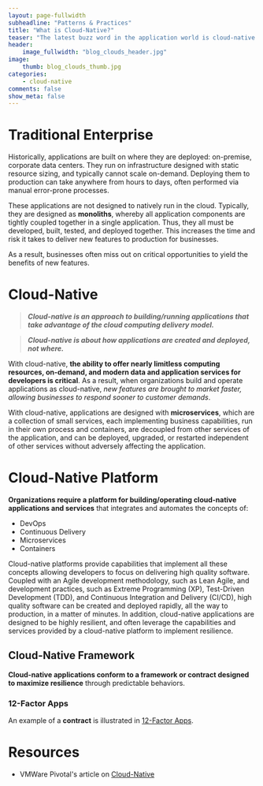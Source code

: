 ```yaml
---
layout: page-fullwidth
subheadline: "Patterns & Practices"
title: "What is Cloud-Native?"
teaser: "The latest buzz word in the application world is cloud-native. What is it and why is it so compelling?"
header:
    image_fullwidth: "blog_clouds_header.jpg"
image:
    thumb: blog_clouds_thumb.jpg
categories:
    - cloud-native
comments: false
show_meta: false
---
```


# Traditional Enterprise

Historically, applications are built on where they are deployed:
on-premise, corporate data centers. They run on infrastructure designed
with static resource sizing, and typically cannot scale on-demand.
Deploying them to production can take anywhere from hours to days, often
performed via manual error-prone processes.

These applications are not designed to natively run in the cloud.
Typically, they are designed as **monoliths**, whereby all application
components are tightly coupled together in a single application. Thus,
they all must be developed, built, tested, and deployed together. This
increases the time and risk it takes to deliver new features to
production for businesses.

As a result, businesses often miss out on critical opportunities to
yield the benefits of new features.

# Cloud-Native

> ***Cloud-native is an approach to building/running applications that
take advantage of the cloud computing delivery model.***

> ***Cloud-native is about how applications are created and deployed,
not where.***

With cloud-native, **the ability to offer nearly limitless computing
resources, on-demand, and modern data and application services for
developers is critical**. As a result, when organizations build and
operate applications as cloud-native, *new features are brought to
market faster, allowing businesses to respond sooner to customer
demands*.

With cloud-native, applications are designed with **microservices**,
which are a collection of small services, each implementing business
capabilities, run in their own process and containers, are decoupled
from other services of the application, and can be deployed, upgraded,
or restarted independent of other services without adversely affecting
the application.

# Cloud-Native Platform

**Organizations require a platform for building/operating cloud-native
applications and services** that integrates and automates the concepts
of:

* DevOps
* Continuous Delivery
* Microservices
* Containers

Cloud-native platforms provide capabilities that implement all these
concepts allowing developers to focus on delivering high quality
software. Coupled with an Agile development methodology, such as
Lean Agile, and development practices, such as Extreme Programming (XP),
Test-Driven Development (TDD), and Continuous Integration and Delivery
(CI/CD), high quality software can be created and deployed rapidly, all
the way to production, in a matter of minutes. In addition, cloud-native
applications are designed to be highly resilient, and often leverage the
capabilities and services provided by a cloud-native platform to
implement resilience.

## Cloud-Native Framework

**Cloud-native applications conform to a framework or contract designed
to maximize resilience** through predictable behaviors.

### 12-Factor Apps

An example of a **contract** is illustrated in
[12-Factor Apps](https://12factor.net "12-Factor Apps").

# Resources

* VMWare Pivotal's article on [Cloud-Native](https://pivotal.io/cloud-native "Cloud-Native")
